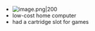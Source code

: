 - ![image.png|200](https://997523841-1323914366.cos.ap-shanghai.myqcloud.com/ObsidianPic/20240311181454.png)
- low-cost home computer
- had a cartridge slot for games